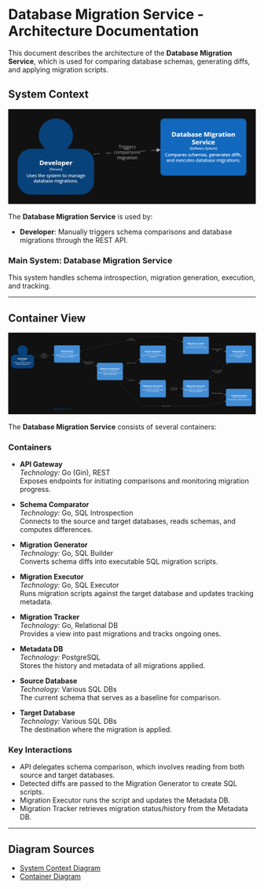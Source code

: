 # Database Migration Service - Architecture Documentation

This document describes the architecture of the **Database Migration Service**, which is used for comparing database schemas, generating diffs, and applying migration scripts.

## System Context

![System Context Diagram](../assets/system-context.png)

The **Database Migration Service** is used by:

- **Developer**: Manually triggers schema comparisons and database migrations through the REST API.

### Main System: Database Migration Service

This system handles schema introspection, migration generation, execution, and tracking.

---

## Container View

![Container Diagram](../assets/container-diagram.png)

The **Database Migration Service** consists of several containers:

### Containers

- **API Gateway**  
  *Technology:* Go (Gin), REST  
  Exposes endpoints for initiating comparisons and monitoring migration progress.

- **Schema Comparator**  
  *Technology:* Go, SQL Introspection  
  Connects to the source and target databases, reads schemas, and computes differences.

- **Migration Generator**  
  *Technology:* Go, SQL Builder  
  Converts schema diffs into executable SQL migration scripts.

- **Migration Executor**  
  *Technology:* Go, SQL Executor  
  Runs migration scripts against the target database and updates tracking metadata.

- **Migration Tracker**  
  *Technology:* Go, Relational DB  
  Provides a view into past migrations and tracks ongoing ones.

- **Metadata DB**  
  *Technology:* PostgreSQL  
  Stores the history and metadata of all migrations applied.

- **Source Database**  
  *Technology:* Various SQL DBs  
  The current schema that serves as a baseline for comparison.

- **Target Database**  
  *Technology:* Various SQL DBs  
  The destination where the migration is applied.

### Key Interactions

- API delegates schema comparison, which involves reading from both source and target databases.
- Detected diffs are passed to the Migration Generator to create SQL scripts.
- Migration Executor runs the script and updates the Metadata DB.
- Migration Tracker retrieves migration status/history from the Metadata DB.

---

## Diagram Sources

- [System Context Diagram](../assets/system-context.png)
- [Container Diagram](../assets/container-diagram.png)
